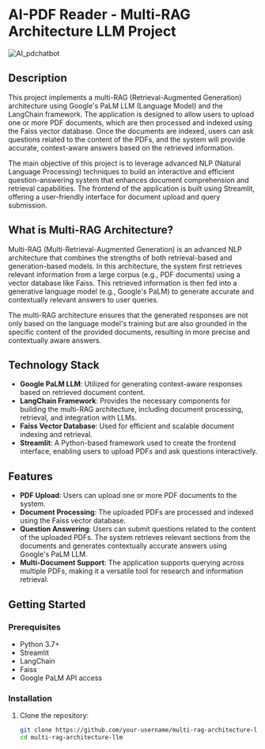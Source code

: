 # AI-PDF Reader - Multi-RAG Architecture LLM Project
![AI_pdchatbot](https://github.com/user-attachments/assets/7f363514-2e29-4383-9ddb-ca32a737ad54)

## Description

This project implements a multi-RAG (Retrieval-Augmented Generation) architecture using Google's PaLM LLM (Language Model) and the LangChain framework. The application is designed to allow users to upload one or more PDF documents, which are then processed and indexed using the Faiss vector database. Once the documents are indexed, users can ask questions related to the content of the PDFs, and the system will provide accurate, context-aware answers based on the retrieved information.

The main objective of this project is to leverage advanced NLP (Natural Language Processing) techniques to build an interactive and efficient question-answering system that enhances document comprehension and retrieval capabilities. The frontend of the application is built using Streamlit, offering a user-friendly interface for document upload and query submission.

## What is Multi-RAG Architecture?

Multi-RAG (Multi-Retrieval-Augmented Generation) is an advanced NLP architecture that combines the strengths of both retrieval-based and generation-based models. In this architecture, the system first retrieves relevant information from a large corpus (e.g., PDF documents) using a vector database like Faiss. This retrieved information is then fed into a generative language model (e.g., Google's PaLM) to generate accurate and contextually relevant answers to user queries.

The multi-RAG architecture ensures that the generated responses are not only based on the language model's training but are also grounded in the specific content of the provided documents, resulting in more precise and contextually aware answers.

## Technology Stack

- **Google PaLM LLM**: Utilized for generating context-aware responses based on retrieved document content.
- **LangChain Framework**: Provides the necessary components for building the multi-RAG architecture, including document processing, retrieval, and integration with LLMs.
- **Faiss Vector Database**: Used for efficient and scalable document indexing and retrieval.
- **Streamlit**: A Python-based framework used to create the frontend interface, enabling users to upload PDFs and ask questions interactively.

## Features

- **PDF Upload**: Users can upload one or more PDF documents to the system.
- **Document Processing**: The uploaded PDFs are processed and indexed using the Faiss vector database.
- **Question Answering**: Users can submit questions related to the content of the uploaded PDFs. The system retrieves relevant sections from the documents and generates contextually accurate answers using Google's PaLM LLM.
- **Multi-Document Support**: The application supports querying across multiple PDFs, making it a versatile tool for research and information retrieval.

## Getting Started

### Prerequisites

- Python 3.7+
- Streamlit
- LangChain
- Faiss
- Google PaLM API access

### Installation

1. Clone the repository:
   ```bash
   git clone https://github.com/your-username/multi-rag-architecture-llm.git
   cd multi-rag-architecture-llm

